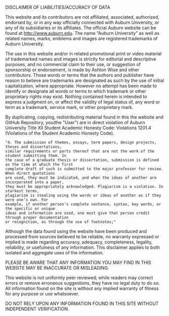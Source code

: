 DISCLAIMER OF LIABILITIES/ACCURACY OF DATA

This website and its contributors are not affiliated, associated, authorized, endorsed by, or in any way 
officially connected with Auburn University, or any of its subsidiaries or its affiliates. The official 
Auburn website can be found at http://www.auburn.edu. The name “Auburn University” as well as related 
names, marks, emblems and images are registered trademarks of Auburn University.

The use in this website and/or in related promotional print or video material of trademarked names and 
images is strictly for editorial and descriptive purposes, and no commercial claim to their use, or 
suggestion of sponsorship or endorsement, is made by Ashton Wise and other contributors. Those words or 
terms that the authors and publisher have reason to believe are trademarks are designated as such by the 
use of initial capitalization, where appropriate. However no attempt has been made to identify or 
designate all words or terms to which trademark or other proprietary rights may exist. Nothing contained 
herein is intended to express a judgment on, or affect the validity of legal status of, any word or term 
as a trademark, service mark, or other proprietary mark.

By duplicating, copying, redistributing material found in this the website and GitHub Repository, 
you(the "User") are in direct violation of Auburn University Title XII Student Academic Honesty Code: 
Violations 1201.4 (Violations of the Student Academic Honesty Code).

	"4. The submission of themes, essays, term papers, design projects, theses and dissertations,
	similar requirements or parts thereof that are not the work of the student submitting them. In
	the case of a graduate thesis or dissertation, submission is defined as the time at which the first
	complete draft of such is submitted to the major professor for review. When direct quotations
	are used, they must be indicated, and when the ideas of another are incorporated into a paper,
	they must be appropriately acknowledged. Plagiarism is a violation. In starkest terms,
	plagiarism is stealing using the words or ideas of another as if they were one’s own. For
	example, if another person's complete sentence, syntax, key words, or the specific or unique
	ideas and information are used, one must give that person credit through proper documentation
	or recognition, as through the use of footnotes;"

Although the data found using the website have been produced and processed from sources believed to be 
reliable, no warranty expressed or implied is made regarding accuracy, adequacy, completeness, legality, 
reliability, or usefulness of any information. This disclaimer applies to both isolated and aggregate 
uses of the information. 

PLEASE BE AWARE THAT ANY INFORMATION YOU MAY FIND IN THIS WEBSITE MAY BE INACCURATE OR MISLEADING.

This website is not uniformly peer reviewed; while readers may correct errors or remove erroneous suggestions, 
they have no legal duty to do so. All information found on the site is without any implied warranty of fitness 
for any purpose or use whatsoever.

DO NOT RELY UPON ANY INFORMATION FOUND IN THIS SITE WITHOUT INDEPENDENT VERIFICATION.
